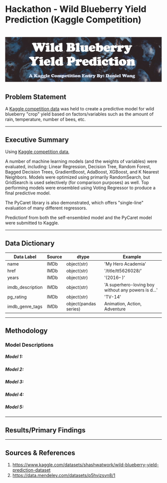 # Hackathon - Wild Blueberry Yield Prediction (Kaggle Competition)

# ![banner](./assets/Banner.jpg)

## Problem Statement

A [Kaggle competition data](https://www.kaggle.com/datasets/shashwatwork/wild-blueberry-yield-prediction-dataset) was held to create a predictive model for wild blueberry "crop" yield based on factors/variables such as the amount of rain, temperature, number of bees, etc.

---
## Executive Summary

Using [Kaggle competition data](https://www.kaggle.com/datasets/shashwatwork/wild-blueberry-yield-prediction-dataset), 

A number of machine learning models (and the weights of variables) were evaluated, including: Linear Regression, Decision Tree, Random Forest, Bagged Decision Trees, GradientBoost, AdaBoost, XGBoost, and K Nearest Neighbors.  Models were optimized using primarily RandomSearch, but GridSearch is used selectively (for comparison purposes) as well.  Top performing models were ensembled using Voting Regressor to produce a final predictive model.

The PyCaret library is also demonstrated, which offers "single-line" evaluation of many different regressors.

Predictionf from both the self-ensembled model and the PyCaret model were submitted to Kaggle.

---
## Data Dictionary

|Data Label|Source|dtype|Example|
|---|---|---|---|
|name|IMDb|object(str)|'My Hero Academia'|
|href|IMDb|object(str)|'/title/tt5626028/'|
|years|IMDb|object(str)|'(2016– )'|
|imdb_description|IMDb|object(str)|'A superhero-loving boy without any powers is d...'|
|pg_rating|IMDb|object(str)|'TV-14'|
|imdb_genre_tags|IMDb|object(pandas series)|Animation, Action, Adventure|


---
## Methodology




### Model Descriptions

##### Model 1: 


##### Model 2:


##### Model 3:


##### Model 4:


##### Model 5:


---
## Results/Primary Findings



---
## Sources & References

1. https://www.kaggle.com/datasets/shashwatwork/wild-blueberry-yield-prediction-dataset
2. https://data.mendeley.com/datasets/p5hvjzsvn8/1
